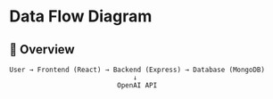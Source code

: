 # Data Flow Diagram

## 🔄 Overview
```text
User → Frontend (React) → Backend (Express) → Database (MongoDB)
                               ↓
                           OpenAI API
